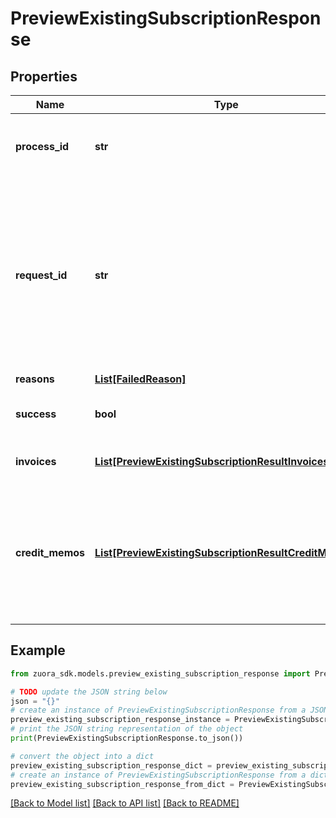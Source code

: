 # PreviewExistingSubscriptionResponse


## Properties

Name | Type | Description | Notes
------------ | ------------- | ------------- | -------------
**process_id** | **str** | The Id of the process that handle the operation.  | [optional] 
**request_id** | **str** | Unique request identifier. If you need to contact us about a specific request, providing the request identifier will ensure the fastest possible resolution.  | [optional] 
**reasons** | [**List[FailedReason]**](FailedReason.md) |  | [optional] 
**success** | **bool** | Indicates whether the call succeeded.  | [optional] 
**invoices** | [**List[PreviewExistingSubscriptionResultInvoices]**](PreviewExistingSubscriptionResultInvoices.md) | Container for invoices. | [optional] 
**credit_memos** | [**List[PreviewExistingSubscriptionResultCreditMemos]**](PreviewExistingSubscriptionResultCreditMemos.md) | Container for credit memos. This field is only available if you have the Invoice Settlement feature enabled. | [optional] 

## Example

```python
from zuora_sdk.models.preview_existing_subscription_response import PreviewExistingSubscriptionResponse

# TODO update the JSON string below
json = "{}"
# create an instance of PreviewExistingSubscriptionResponse from a JSON string
preview_existing_subscription_response_instance = PreviewExistingSubscriptionResponse.from_json(json)
# print the JSON string representation of the object
print(PreviewExistingSubscriptionResponse.to_json())

# convert the object into a dict
preview_existing_subscription_response_dict = preview_existing_subscription_response_instance.to_dict()
# create an instance of PreviewExistingSubscriptionResponse from a dict
preview_existing_subscription_response_from_dict = PreviewExistingSubscriptionResponse.from_dict(preview_existing_subscription_response_dict)
```
[[Back to Model list]](../README.md#documentation-for-models) [[Back to API list]](../README.md#documentation-for-api-endpoints) [[Back to README]](../README.md)


